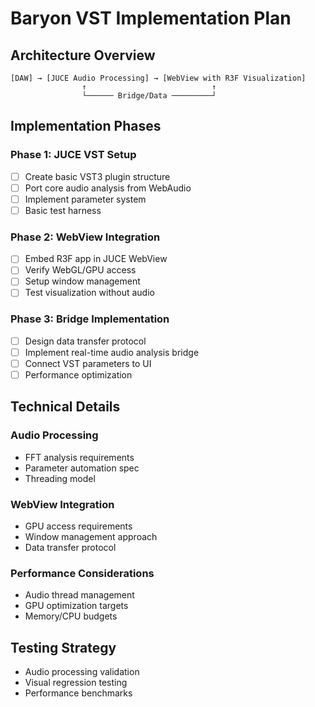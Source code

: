 # Baryon VST Implementation Plan

## Architecture Overview

```
[DAW] → [JUCE Audio Processing] → [WebView with R3F Visualization]
                ↑                            ↑
                └────── Bridge/Data ─────────┘
```

## Implementation Phases

### Phase 1: JUCE VST Setup

- [ ] Create basic VST3 plugin structure
- [ ] Port core audio analysis from WebAudio
- [ ] Implement parameter system
- [ ] Basic test harness

### Phase 2: WebView Integration

- [ ] Embed R3F app in JUCE WebView
- [ ] Verify WebGL/GPU access
- [ ] Setup window management
- [ ] Test visualization without audio

### Phase 3: Bridge Implementation

- [ ] Design data transfer protocol
- [ ] Implement real-time audio analysis bridge
- [ ] Connect VST parameters to UI
- [ ] Performance optimization

## Technical Details

### Audio Processing

- FFT analysis requirements
- Parameter automation spec
- Threading model

### WebView Integration

- GPU access requirements
- Window management approach
- Data transfer protocol

### Performance Considerations

- Audio thread management
- GPU optimization targets
- Memory/CPU budgets

## Testing Strategy

- Audio processing validation
- Visual regression testing
- Performance benchmarks
